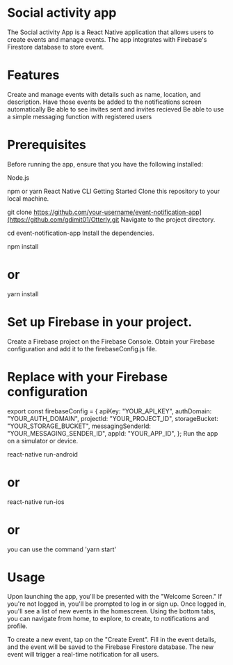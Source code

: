 # Social activity app

The Social activity App is a React Native application that allows users to create events and manage events. The app integrates with Firebase's Firestore database to store event.

# Features

Create and manage events with details such as name, location, and description.
Have those events be added to the notifications screen automatically
Be able to see invites sent and invites recieved
Be able to use a simple messaging function with registered users


# Prerequisites
Before running the app, ensure that you have the following installed:

Node.js

npm or yarn
React Native CLI
Getting Started
Clone this repository to your local machine.



git clone https://github.com/your-username/event-notification-app](https://github.com/gdimit01/Otterly.git
Navigate to the project directory.

cd event-notification-app
Install the dependencies.

npm install

# or

yarn install

# Set up Firebase in your project.
Create a Firebase project on the Firebase Console.
Obtain your Firebase configuration and add it to the firebaseConfig.js file.


# Replace with your Firebase configuration
export const firebaseConfig = {
apiKey: "YOUR_API_KEY",
authDomain: "YOUR_AUTH_DOMAIN",
projectId: "YOUR_PROJECT_ID",
storageBucket: "YOUR_STORAGE_BUCKET",
messagingSenderId: "YOUR_MESSAGING_SENDER_ID",
appId: "YOUR_APP_ID",
};
Run the app on a simulator or device.



react-native run-android

# or

react-native run-ios

# or 

you can use the command 'yarn start'

# Usage
Upon launching the app, you'll be presented with the "Welcome Screen."
If you're not logged in, you'll be prompted to log in or sign up.
Once logged in, you'll see a list of new events in the homescreen.
Using the bottom tabs, you can navigate from home, to explore, to create, to notifications and profile.

To create a new event, tap on the "Create Event".
Fill in the event details, and the event will be saved to the Firebase Firestore database.
The new event will trigger a real-time notification for all users.

